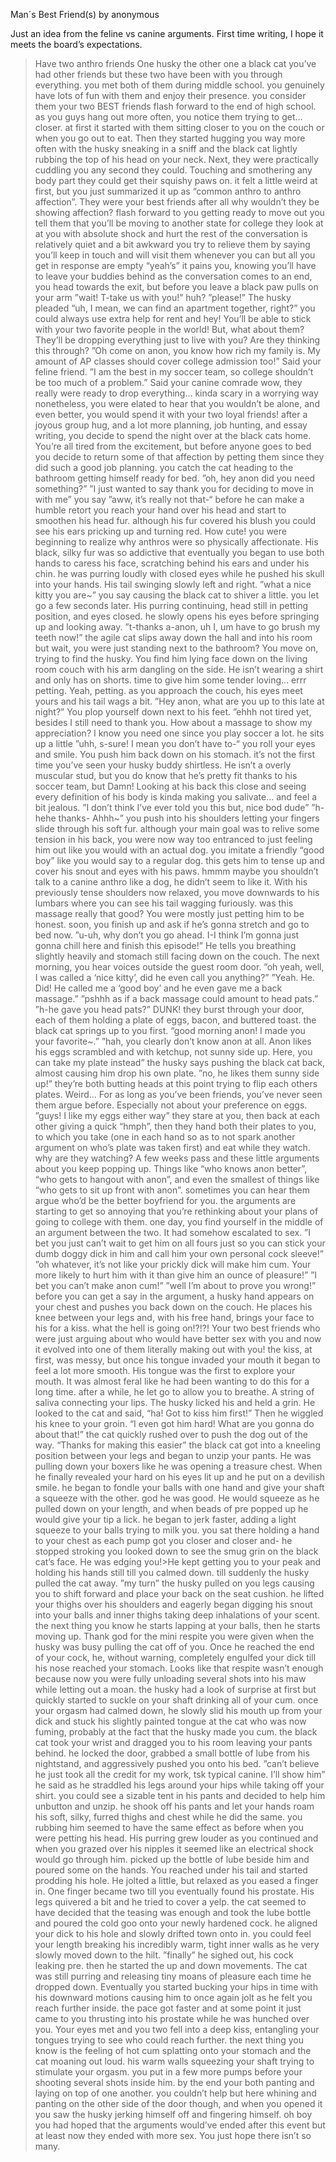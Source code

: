 Man´s Best Friend(s) by anonymous

Just an idea from the feline vs canine arguments. First time writing, I hope it meets the board’s expectations.

>Have two anthro friends
>One husky the other one a black cat
>you’ve had other friends but these two have been with you through everything.
>you met both of them during middle school.
>you genuinely have lots of fun with them and enjoy their presence.
>you consider them your two BEST friends
>flash forward to the end of high school.
>as you guys hang out more often, you notice them trying to get… closer.
>at first it started with them sitting closer to you on the couch or when you go out to eat. Then they started hugging you way more often with the husky sneaking in a sniff and the black cat lightly rubbing the top of his head on your neck. Next, they were practically cuddling you any second they could. Touching and smothering any body part they could get their squishy paws on.
>it felt a little weird at first, but you just summarized it up as “common anthro to anthro affection”. They were your best friends after all why wouldn’t they be showing affection?
>flash forward to you getting ready to move out
>you tell them that you’ll be moving to another state for college
>they look at at you with absolute shock and hurt
>the rest of the conversation is relatively quiet and a bit awkward
>you try to relieve them by saying you’ll keep in touch and will visit them whenever you can but all you get in response are empty “yeah’s”
>it pains you, knowing you’ll have to leave your buddies behind
>as the conversation comes to an end, you head towards the exit, but before you leave a black paw pulls on your arm
>”wait! T-take us with you!”
>huh?
>”please!” The husky pleaded “uh, I mean, we can find an apartment together, right?”
>you could always use extra help for rent and hey! You’ll be able to stick with your two favorite people in the world! But, what about them? They’ll be dropping everything just to live with you? Are they thinking this through?
>”Oh come on anon, you know how rich my family is. My amount of AP classes should cover college admission too!” Said your feline friend.
>”I am the best in my soccer team, so college shouldn’t be too much of a problem.” Said your canine comrade
> wow, they really were ready to drop everything… kinda scary in a worrying way
>nonetheless, you were elated to hear that you wouldn’t be alone, and even better, you would spend it with your two loyal friends!
>after a joyous group hug, and a lot more planning, job hunting, and essay writing, you decide to spend the night over at the black cats home.
>You’re all tired from the excitement, but before anyone goes to bed you decide to return some of that affection by petting them since they did such a good job planning.
>you catch the cat heading to the bathroom getting himself ready for bed.
>”oh, hey anon did you need something?”
>”I just wanted to say thank you for deciding to move in with me” you say
>”aww, it’s really not that-“
>before he can make a humble retort you reach your hand over his head and start to smoothen his head fur.
>although his fur covered his blush you could see his ears pricking up and turning red.
>How cute!
>you were beginning to realize why anthros were so physically affectionate. His black, silky fur was so addictive that eventually you began to use both hands to caress his face, scratching behind his ears and under his chin.
>he was purring loudly with closed eyes while he pushed his skull into your hands. His tail swinging slowly left and right.
>”what a nice kitty you are~” you say causing the black cat to shiver a little.
>you let go a few seconds later. His purring continuing, head still in petting position, and eyes closed.
>he slowly opens his eyes before springing up and looking away.
>”t-thanks a-anon, uh I, um have to go brush my teeth now!”
>the agile cat slips away down the hall and into his room
>but wait, you were just standing next to the bathroom?
>You move on, trying to find the husky.
>You find him lying face down on the living room couch with his arm dangling on the side. He isn’t wearing a shirt and only has on shorts.
>time to give him some tender loving… errr petting. Yeah, petting.
>as you approach the couch, his eyes meet yours and his tail wags a bit.
>”Hey anon, what are you up to this late at night?”
>You plop yourself down next to his feet.
>”ehhh not tired yet, besides I still need to thank you. How about a massage to show my appreciation? I know you need one since you play soccer a lot.
>he sits up a little ”uhh, s-sure! I mean you don’t have to-“
>you roll your eyes and smile. You push him back down on his stomach.
>it’s not the first time you’ve seen your husky buddy shirtless. He isn’t a overly muscular stud, but you do know that he’s pretty fit thanks to his soccer team, but Damn! Looking at his back this close and seeing every definition of his body is kinda making you salivate… and feel a bit jealous.
>”I don’t think I’ve ever told you this but, nice bod dude”
>”h-hehe thanks- Ahhh~”
>you push into his shoulders letting your fingers slide through his soft fur.
>although your main goal was to relive some tension in his back, you were now way too entranced to just feeling him out like you would with an actual dog.
>you imitate a friendly “good boy” like you would say to a regular dog.
>this gets him to tense up and cover his snout and eyes with his paws.
>hmmm maybe you shouldn’t talk to a canine anthro like a dog, he didn’t seem to like it.
>With his previously tense shoulders now relaxed, you move downwards to his lumbars where you can see his tail wagging furiously.
>was this massage really that good? You were mostly just petting him to be honest.
>soon, you finish up and ask if he’s gonna stretch and go to bed now.
>”u-uh, why don’t you go ahead. I-I think I’m gonna just gonna chill here and finish this episode!” He tells you breathing slightly heavily and stomach still facing down on the couch.
>The next morning, you hear voices outside the guest room door.
>”oh yeah, well, I was called a ‘nice kitty’, did he even call you anything?”
>”Yeah. He. Did! He called me a ‘good boy’ and he even gave me a back massage.”
>”pshhh as if a back massage could amount to head pats.”
>”h-he gave you head pats?”
>DUNK!
>they burst through your door, each of them holding a plate of eggs, bacon, and buttered toast.
>the black cat springs up to you first. “good morning anon! I made you your favorite~.”
>”hah, you clearly don’t know anon at all. Anon likes his eggs scrambled and with ketchup, not sunny side up. Here, you can take my plate instead” the husky says pushing the black cat back, almost causing him drop his own plate.
>”no, he likes them sunny side up!”
>they’re both butting heads at this point trying to flip each others plates. Weird… For as long as you’ve been friends, you’ve never seen them argue before. Especially not about your preference on eggs.
>”guys! I like my eggs either way”
>they stare at you, then back at each other giving a quick “hmph”, then they hand both their plates to you, to which you take (one in each hand so as to not spark another argument on who’s plate was taken first) and eat while they watch.
>why are they watching?
>A few weeks pass and these little arguments about you keep popping up. Things like “who knows anon better”, “who gets to hangout with anon”, and even the smallest of things like “who gets to sit up front with anon”.
>sometimes you can hear them argue who’d be the better boyfriend for you.
>the arguments are starting to get so annoying that you’re rethinking about your plans of going to college with them.
>one day, you find yourself in the middle of an argument between the two. It had somehow escalated to sex.
>”I bet you just can’t wait to get him on all fours just so you can stick your dumb doggy dick in him and call him your own personal cock sleeve!”
>”oh whatever, it’s not like your prickly dick will make him cum. Your more likely to hurt him with it than give him an ounce of pleasure!”
>”I bet you can’t make anon cum!”
>”well I’m about to prove you wrong!”
>before you can get a say in the argument, a husky hand appears on your chest and pushes you back down on the couch. He places his knee between your legs and, with his free hand, brings your face to his for a kiss.
>what the hell is going on!?!?! Your two best friends who were just arguing about who would have better sex with you and now it evolved into one of them literally making out with you!
>the kiss, at first, was messy, but once his tongue invaded your mouth it began to feel a lot more smooth. His tongue was the first to explore your mouth. It was almost feral like he had been wanting to do this for a long time.
>after a while, he let go to allow you to breathe. A string of saliva connecting your lips. The husky licked his and held a grin. He looked to the cat and said, “ha! Got to kiss him first!” Then he wiggled his knee to your groin. “I even got him hard! What are you gonna do about that!”
>the cat quickly rushed over to push the dog out of the way. “Thanks for making this easier”
>the black cat got into a kneeling position between your legs and began to unzip your pants. He was pulling down your boxers like he was opening a treasure chest. When he finally revealed your hard on his eyes lit up and he put on a devilish smile.
>he began to fondle your balls with one hand and give your shaft a squeeze with the other.
>god he was good. He would squeeze as he pulled down on your length, and when beads of pre popped up he would give your tip a lick.
>he began to jerk faster, adding a light squeeze to your balls trying to milk you.
>you sat there holding a hand to your chest as each pump got you closer and closer and-
>he stopped stroking
>you looked down to see the smug grin on the black cat’s face. He was edging you!>He kept getting you to your peak and holding his hands still till you calmed down.
>till suddenly the husky pulled the cat away.
>”my turn”
>the husky pulled on you legs causing you to shift forward and place your back on the seat cushion.
>he lifted your thighs over his shoulders and eagerly began digging his snout into your balls and inner thighs taking deep inhalations of your scent.
>the next thing you know he starts lapping at your balls, then he starts moving up.
>Thank god for the mini respite you were given when the husky was busy pulling the cat off of you.
>Once he reached the end of your cock, he, without warning, completely engulfed your dick till his nose reached your stomach.
>Looks like that respite wasn’t enough because now you were fully unloading several shots into his maw while letting out a moan.
>the husky had a look of surprise at first but quickly started to suckle on your shaft drinking all of your cum.
>once your orgasm had calmed down, he slowly slid his mouth up from your dick and stuck his slightly painted tongue at the cat who was now fuming, probably at the fact that the husky made you cum.
>the black cat took your wrist and dragged you to his room leaving your pants behind.
>he locked the door, grabbed a small bottle of lube from his nightstand, and aggressively pushed you onto his bed.
>”can’t believe he just took all the credit for my work, tsk typical canine. I’ll show him” he said as he straddled his legs around your hips while taking off your shirt.
>you could see a sizable tent in his pants and decided to help him unbutton and unzip.
>he shook off his pants and let your hands roam his soft, silky, furred thighs and chest while he did the same.
>you rubbing him seemed to have the same effect as before when you were petting his head. His purring grew louder as you continued and when you grazed over his nipples it seemed like an electrical shock would go through him.
>picked up the bottle of lube beside him and poured some on the hands. You reached under his tail and started prodding his hole. He jolted a little, but relaxed as you eased a finger in. One finger became two till you eventually found his prostate. His legs quivered a bit and he tried to cover a yelp.
>the cat seemed to have decided that the teasing was enough and took the lube bottle and poured the cold goo onto your newly hardened cock.
>he aligned your dick to his hole and slowly drifted town onto in.
>you could feel your length breaking his incredibly warm, tight inner walls as he very slowly moved down to the hilt.
>”finally” he sighed out, his cock leaking pre.
>then he started the up and down movements. The cat was still purring and releasing tiny moans of pleasure each time he dropped down. Eventually you started bucking your hips in time with his downward motions causing him to once again jolt as he felt you reach further inside.
>the pace got faster and at some point it just came to you thrusting into his prostate while he was hunched over you. Your eyes met and you two fell into a deep kiss, entangling your tongues trying to see who could reach further.
>the next thing you know is the feeling of hot cum splatting onto your stomach and the cat moaning out loud.
>his warm walls squeezing your shaft trying to stimulate your orgasm.
>you put in a few more pumps before your shooting several shots inside him.
>by the end your both panting and laying on top of one another.
>you couldn’t help but here whining and panting on the other side of the door though, and when you opened it you saw the husky jerking himself off and fingering himself.
>oh boy
>you had hoped that the arguments would’ve ended after this event but at least now they ended with more sex. You just hope there isn’t so many.